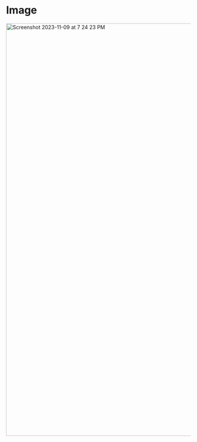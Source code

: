 <h1>
  <b>Image</b>
</h1>
<img width="1126" alt="Screenshot 2023-11-09 at 7 24 23 PM" src="https://github.com/SJ-Shashank/CodeAlpha_LandingPage/assets/37963854/5fc7a65f-3f54-42b7-8dfe-5770792cf33e">
